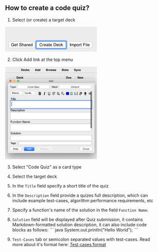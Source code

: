 ## How to create a code quiz?

1) Select (or create) a target deck

<img src="images/create-1.png" width="300">

2) Click Add link at the top menu

<img src="images/create-2.png" width="300">

3) Select "Code Quiz" as a card type

4) Select the target deck

5) In the `Title` field specify a short title of the quiz

6) In the `Description` field provide a quizes full description, which can include example test-cases, algorithm performance requirements, etc

7) Specify a function's name of the solution in the field `Function Name`.

8) `Solution` field will be displayed after Quiz submission, it contains Markdown-formatted solution description, it can also include code blocks as follows:
   \`\`\` java
      System.out.println("Hello World");
   \`\`\`
   
9) `Test-Cases` tab or semicolon separated values with test-cases. Read more about it's format here:
[Test cases format](test-cases-format.md)
